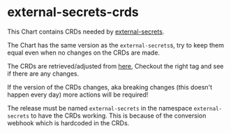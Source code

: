 # external-secrets-crds

This Chart contains CRDs needed by [external-secrets](https://github.com/external-secrets/external-secrets).

The Chart has the same version as the `external-secrets`s, try to keep them equal even when no changes on the CRDs are made.

The CRDs are retrieved/adjusted from [here](https://github.com/external-secrets/external-secrets/tree/main/deploy/crds), Checkout the right tag and see if there are any changes.

If the version of the CRDs changes, aka breaking changes (this doesn't happen every day) more actions will be required!

The release must be named `external-secrets` in the namespace `external-secrets` to have the CRDs working. This is because of the conversion webhook which is hardcoded in the CRDs.
